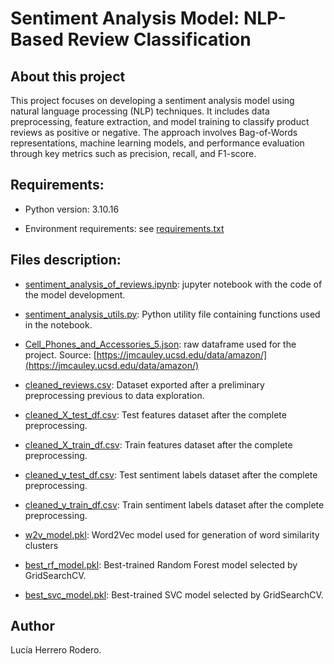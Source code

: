 # Sentiment Analysis Model: NLP-Based Review Classification

## About this project

This project focuses on developing a sentiment analysis model using natural language processing (NLP) techniques. It includes data preprocessing, feature extraction, and model training to classify product reviews as positive or negative. The approach involves Bag-of-Words representations, machine learning models, and performance evaluation through key metrics such as precision, recall, and F1-score.

## Requirements:

* Python version: 3.10.16

* Environment requirements: see [requirements.txt](https://github.com/luherod/sentiment_analysis_of_reviews_NLP/blob/main/requirements.txt)

## Files description:

* [sentiment_analysis_of_reviews.ipynb](https://github.com/luherod/sentiment_analysis_of_reviews_NLP/blob/main/sentiment_analysis_of_reviews.ipynb): jupyter notebook with the code of the model development.

* [sentiment_analysis_utils.py](https://github.com/luherod/sentiment_analysis_of_reviews_NLP/blob/main/sentiment_analysis_utils.py): Python utility file containing functions used in the notebook.

* [Cell_Phones_and_Accessories_5.json](https://github.com/luherod/sentiment_analysis_of_reviews_NLP/blob/main/Cell_Phones_and_Accessories_5.json): raw dataframe used for the project. Source: [https://jmcauley.ucsd.edu/data/amazon/](https://jmcauley.ucsd.edu/data/amazon/)

* [cleaned_reviews.csv](https://github.com/luherod/sentiment_analysis_of_reviews_NLP/blob/main/cleaned_reviews.csv): Dataset exported after a preliminary preprocessing previous to data exploration.

* [cleaned_X_test_df.csv](https://github.com/luherod/sentiment_analysis_of_reviews_NLP/blob/main/cleaned_X_test_df.csv): Test features dataset after the complete preprocessing.

* [cleaned_X_train_df.csv](https://github.com/luherod/sentiment_analysis_of_reviews_NLP/blob/main/cleaned_X_train_df.csv): Train features dataset after the complete preprocessing.

* [cleaned_y_test_df.csv](https://github.com/luherod/sentiment_analysis_of_reviews_NLP/blob/main/cleaned_y_test_df.csv): Test sentiment labels dataset after the complete preprocessing.

* [cleaned_y_train_df.csv](https://github.com/luherod/sentiment_analysis_of_reviews_NLP/blob/main/cleaned_y_train_df.csv): Train sentiment labels dataset after the complete preprocessing.

* [w2v_model.pkl](https://github.com/luherod/sentiment_analysis_of_reviews_NLP/blob/main/w2v_model.pkl): Word2Vec model used for generation of word similarity clusters

* [best_rf_model.pkl](https://github.com/luherod/sentiment_analysis_of_reviews_NLP/blob/main/best_rf_model.pkl):  Best-trained Random Forest model selected by GridSearchCV.

* [best_svc_model.pkl](https://github.com/luherod/sentiment_analysis_of_reviews_NLP/blob/main/best_svc_model.pkl):  Best-trained SVC model selected by GridSearchCV.

## Author

Lucía Herrero Rodero.
